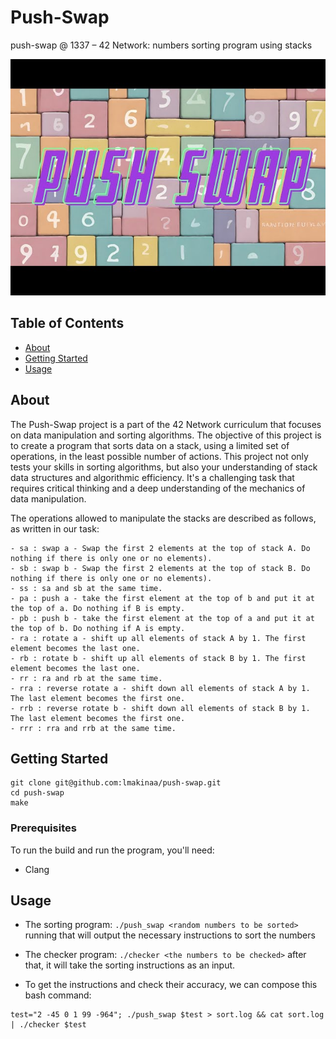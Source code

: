 # Push-Swap

push-swap @ 1337 – 42 Network: numbers sorting program using stacks

![Logo](./images/push-swap.jpeg)
## Table of Contents

- [About](#about)
- [Getting Started](#getting_started)
- [Usage](#usage)

## About <a name = "about"></a>

The Push-Swap project is a part of the 42 Network curriculum that focuses on data manipulation and sorting algorithms. The objective of this project is to create a program that sorts data on a stack, using a limited set of operations, in the least possible number of actions. This project not only tests your skills in sorting algorithms, but also your understanding of stack data structures and algorithmic efficiency. It's a challenging task that requires critical thinking and a deep understanding of the mechanics of data manipulation.

The operations allowed to manipulate the stacks are described as follows, as written in our task:

```
- sa : swap a - Swap the first 2 elements at the top of stack A. Do nothing if there is only one or no elements).
- sb : swap b - Swap the first 2 elements at the top of stack B. Do nothing if there is only one or no elements).
- ss : sa and sb at the same time.
- pa : push a - take the first element at the top of b and put it at the top of a. Do nothing if B is empty.
- pb : push b - take the first element at the top of a and put it at the top of b. Do nothing if A is empty.
- ra : rotate a - shift up all elements of stack A by 1. The first element becomes the last one.
- rb : rotate b - shift up all elements of stack B by 1. The first element becomes the last one.
- rr : ra and rb at the same time.
- rra : reverse rotate a - shift down all elements of stack A by 1. The last element becomes the first one.
- rrb : reverse rotate b - shift down all elements of stack B by 1. The last element becomes the first one.
- rrr : rra and rrb at the same time.
```

## Getting Started <a name = "getting_started"></a>

```
git clone git@github.com:lmakinaa/push-swap.git
cd push-swap
make
```

### Prerequisites

To run the build and run the program, you'll need:
- Clang

## Usage <a name = "usage"></a>

- The sorting program: ```./push_swap <random numbers to be sorted>```
	running that will output the necessary instructions to sort the numbers
- The checker program: ```./checker <the numbers to be checked>```
	after that, it will take the sorting instructions as an input.

- To get the instructions and check their accuracy, we can compose this bash command:
```
test="2 -45 0 1 99 -964"; ./push_swap $test > sort.log && cat sort.log | ./checker $test
```
